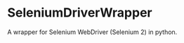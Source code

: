 SeleniumDriverWrapper
=====================

A wrapper for Selenium WebDriver (Selenium 2) in python.
